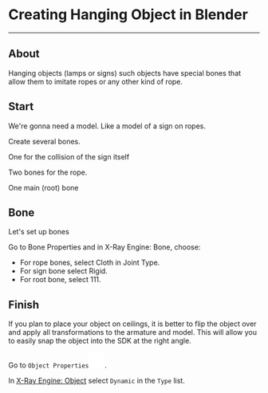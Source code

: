 # Creating Hanging Object in Blender

___

## About

Hanging objects (lamps or signs) such objects have special bones that allow them to imitate ropes or any other kind of rope.

## Start

We're gonna need a model. Like a model of a sign on ropes.

Create several bones.

One for the collision of the sign itself

Two bones for the rope.

One main (root) bone

## Bone

Let's set up bones

Go to Bone Properties and in X-Ray Engine: Bone, choose:

- For rope bones, select Cloth in Joint Type.
- For sign bone select Rigid.
- For root bone, select 111.

## Finish

If you plan to place your object on ceilings, it is better to flip the object over and apply all transformations to the armature and model. This will allow you to easily snap the object into the SDK at the right angle.

Go to `Object Properties`![Object Properties svg-icon](../../assets/icons/blender/object-data.svg).

In [X-Ray Engine: Object](../../modding-tools/blender/addon-panels/panel-object.md) select `Dynamic` in the `Type` list.
